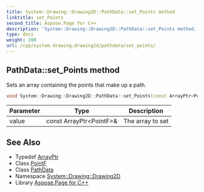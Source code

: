 ```yaml
---
title: System::Drawing::Drawing2D::PathData::set_Points method
linktitle: set_Points
second_title: Aspose.Page for C++
description: 'System::Drawing::Drawing2D::PathData::set_Points method. Sets an array containing the points that make up a path in C++.'
type: docs
weight: 200
url: /cpp/system.drawing.drawing2d/pathdata/set_points/
---
```

## PathData::set_Points method


Sets an array containing the points that make up a path.

```cpp
void System::Drawing::Drawing2D::PathData::set_Points(const ArrayPtr<PointF> &value)
```


| Parameter | Type | Description |
| --- | --- | --- |
| value | const ArrayPtr\<PointF\>\& | The array to set |

## See Also

* Typedef [ArrayPtr](../../../system/arrayptr/)
* Class [PointF](../../../system.drawing/pointf/)
* Class [PathData](../)
* Namespace [System::Drawing::Drawing2D](../../)
* Library [Aspose.Page for C++](../../../)
